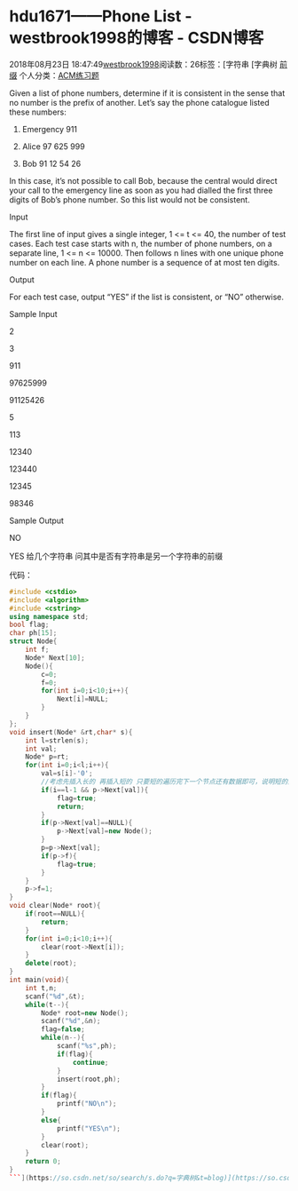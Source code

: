 # hdu1671——Phone List - westbrook1998的博客 - CSDN博客





2018年08月23日 18:47:49[westbrook1998](https://me.csdn.net/westbrook1998)阅读数：26标签：[字符串																[字典树																[前缀](https://so.csdn.net/so/search/s.do?q=前缀&t=blog)
个人分类：[ACM练习题](https://blog.csdn.net/westbrook1998/article/category/7652684)





> 
Given a list of phone numbers, determine if it is consistent in the sense that no number is the prefix of another. Let’s say the phone catalogue listed these numbers:  

  1. Emergency 911  

  2. Alice 97 625 999  

  3. Bob 91 12 54 26  

  In this case, it’s not possible to call Bob, because the central would direct your call to the emergency line as soon as you had dialled the first three digits of Bob’s phone number. So this list would not be consistent.  

  Input 

  The first line of input gives a single integer, 1 <= t <= 40, the number of test cases. Each test case starts with n, the number of phone numbers, on a separate line, 1 <= n <= 10000. Then follows n lines with one unique phone number on each line. A phone number is a sequence of at most ten digits. 

  Output 

  For each test case, output “YES” if the list is consistent, or “NO” otherwise. 

  Sample Input 

  2 

  3 

  911 

  97625999 

  91125426 

  5 

  113 

  12340 

  123440 

  12345 

  98346 

  Sample Output 

  NO 

  YES
给几个字符串 问其中是否有字符串是另一个字符串的前缀

代码：

```cpp
#include <cstdio>
#include <algorithm>
#include <cstring>
using namespace std;
bool flag;
char ph[15];
struct Node{
    int f;
    Node* Next[10];
    Node(){
        c=0;
        f=0;
        for(int i=0;i<10;i++){
            Next[i]=NULL;
        }
    }
};
void insert(Node* &rt,char* s){
    int l=strlen(s);
    int val;
    Node* p=rt;
    for(int i=0;i<l;i++){
        val=s[i]-'0';
        //考虑先插入长的 再插入短的 只要短的遍历完下一个节点还有数据即可，说明短的为前缀
        if(i==l-1 && p->Next[val]){
            flag=true;
            return;
        }
        if(p->Next[val]==NULL){
            p->Next[val]=new Node();
        }
        p=p->Next[val];
        if(p->f){
            flag=true;
        }
    }
    p->f=1;
}
void clear(Node* root){
    if(root==NULL){
        return;
    }
    for(int i=0;i<10;i++){
        clear(root->Next[i]);
    }
    delete(root);
}
int main(void){
    int t,n;
    scanf("%d",&t);
    while(t--){
        Node* root=new Node();
        scanf("%d",&n);
        flag=false;
        while(n--){
            scanf("%s",ph);
            if(flag){
                continue;
            }
            insert(root,ph);
        }
        if(flag){
            printf("NO\n");
        }
        else{
            printf("YES\n");
        }
        clear(root);
    }
    return 0;
}
```](https://so.csdn.net/so/search/s.do?q=字典树&t=blog)](https://so.csdn.net/so/search/s.do?q=字符串&t=blog)




